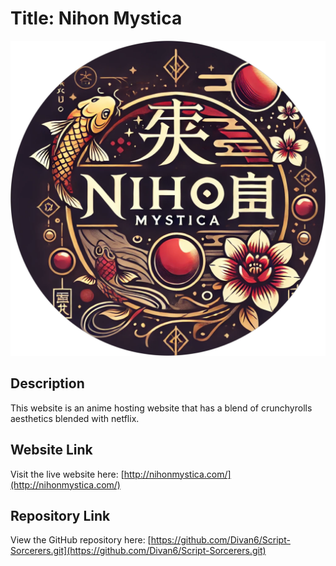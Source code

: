 
# Title: Nihon Mystica

![Project Logo](./assets/logo.png "Project Logo")

## Description

This website is an anime hosting website that has a blend of crunchyrolls aesthetics blended with netflix.
## Website Link

Visit the live website here: [http://nihonmystica.com/](http://nihonmystica.com/)

## Repository Link

View the GitHub repository here: [https://github.com/Divan6/Script-Sorcerers.git](https://github.com/Divan6/Script-Sorcerers.git)
